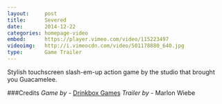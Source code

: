 ```yaml
---
layout:     post
title:      Severed
date:       2014-12-22
categories: homepage-video
embed:      https://player.vimeo.com/video/115223497
videoimg:   http://i.vimeocdn.com/video/501178880_640.jpg
type:       Game Trailer
---
```


Stylish touchscreen slash-em-up action game by the studio that brought you Guacamelee.

###Credits
_Game by_ - [Drinkbox Games][26575d17]
_Trailer by_ - Marlon Wiebe  

  [26575d17]: http://severedgame.com/ "Severed Game"
